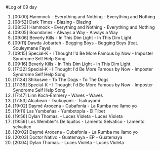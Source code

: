 #Log of 09 day

1. [00:00] Hammock - Everything and Nothing - Everything and Nothing
1. [08:52] Dark Times - Blazing - Blazing
1. [08:53] Hammock - Everything and Nothing - Everything and Nothing
1. [09:05] Boundaries - Always a Way - Always a Way
1. [09:06] Beverly Kills - In This Dim Light - In This Dim Light
1. [09:11] Dawda Jobarteh - Begging Boys - Begging Boys (feat. Souleymane Faye)
1. [09:15] Special-K - I Thought I'd Be More Famous by Now - Imposter Syndrome Self Help Song
1. [09:16] Beverly Kills - In This Dim Light - In This Dim Light
1. [17:32] Special-K - I Thought I'd Be More Famous by Now - Imposter Syndrome Self Help Song
1. [17:34] Shikoswe - To The Dogs - To The Dogs
1. [17:38] Special-K - I Thought I'd Be More Famous by Now - Imposter Syndrome Self Help Song
1. [17:47] Linn Koch-Emmery - Waves - Waves
1. [17:53] Alcabean - Tsukuyomi - Tsukuyomi
1. [19:02] Daymé Arocena - Cubafonía - La Rumba me llamo yo
1. [19:11] Las Yumbeñas - Yumbotopía - El Tíbet
1. [19:56] Dylan Thomas. - Luces Violeta - Luces Violeta
1. [19:59] Los Wembler's De Iquitos - Lamento Selvatico - Lamento selvatico
1. [20:02] Daymé Arocena - Cubafonía - La Rumba me llamo yo
1. [20:03] Doctor Nativo - Guatemaya - EP - Guatemaya
1. [20:04] Dylan Thomas. - Luces Violeta - Luces Violeta
